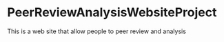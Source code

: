 # PeerReviewAnalysisWebsiteProject
This is a web site that allow people to peer review and analysis 
